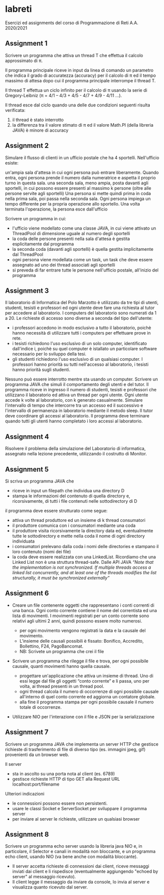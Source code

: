 # labreti

Esercizi ed assignments del corso di Programmazione di Reti A.A. 2020/2021

## Assignment 1

Scrivere un programma che attiva un thread T che effettua il calcolo approssimato di π. 

Il programma principale riceve in input da linea di comando un parametro che indica il grado di accuratezza (accuracy) per il calcolo di π ed il tempo massimo di attesa dopo cui il programma principale interrompe il thread T.

Il thread T effettua un ciclo infinito per il calcolo di π usando la serie di Gregory-Leibniz (π = 4/1 – 4/3 + 4/5 - 4/7 + 4/9 - 4/11 ...).

Il thread esce dal ciclo quando una delle due condizioni seguenti risulta verificata:

1) il thread è stato interrotto
2) la differenza tra il valore stimato di π ed il valore Math.PI (della libreria JAVA) è minore di accuracy

## Assignment 2

Simulare il flusso di clienti in un ufficio postale che ha 4 sportelli. Nell'ufficio esiste:

un'ampia sala d'attesa in cui ogni persona può entrare liberamente. Quando entra, ogni persona prende il numero dalla numeratrice e aspetta il proprio turno in questa sala.
una seconda sala, meno ampia, posta davanti agli sportelli, in cui possono essere presenti al massimo k persone (oltre alle persone servite agli sportelli)
Una persona si mette quindi prima in coda nella prima sala, poi passa nella seconda sala.
Ogni persona impiega un tempo differente per la propria operazione allo sportello. Una volta terminata l'operazione, la persona esce dall'ufficio
 
Scrivere un programma in cui:

- l'ufficio viene modellato come una classe JAVA, in cui viene attivato un ThreadPool di dimensione uguale al numero degli sportelli
- la coda delle persone presenti nella sala d'attesa è gestita esplicitamente dal programma
- la seconda coda (davanti agli sportelli) è quella gestita implicitamente dal ThreadPool
- ogni persona viene modellata come un task, un task che deve essere assegnato ad uno dei thread associati agli sportelli
- si preveda di far entrare tutte le persone nell'ufficio postale, all'inizio del programma

## Assignment 3

Il laboratorio di Informatica del Polo Marzotto è utilizzato da tre tipi di utenti, studenti, tesisti e professori ed ogni utente deve fare una richiesta al tutor per accedere al laboratorio. I computers del laboratorio sono numerati da 1 a 20. Le richieste di accesso sono diverse a seconda del tipo dell'utente:

- i professori accedono in modo esclusivo a tutto il laboratorio, poichè hanno necessità di utilizzare tutti i computers per effettuare prove in rete.
- i tesisti richiedono l'uso esclusivo di un solo computer, identificato dall'indice i, poichè su quel computer è istallato un particolare software necessario per lo sviluppo della tesi.
- gli studenti richiedono l'uso esclusivo di un qualsiasi computer.
I professori hanno priorità su tutti nell'accesso al laboratorio, i tesisti hanno priorità sugli studenti.

Nessuno può essere interrotto mentre sta usando un computer. Scrivere un programma JAVA che simuli il comportamento degli utenti e del tutor. Il programma riceve in ingresso il numero di studenti, tesisti e professori che utilizzano il laboratorio ed attiva un thread per ogni utente. Ogni utente accede k volte al laboratorio, con k generato casualmente. Simulare l'intervallo di tempo che intercorre tra un accesso ed il successivo e l'intervallo di permanenza in laboratorio mediante il metodo sleep. Il tutor deve coordinare gli accessi al laboratorio. Il programma deve terminare quando tutti gli utenti hanno completato i loro accessi al laboratorio.

## Assignment 4

Risolvere il problema della simulazione del Laboratorio di informatica, assegnato nella lezione precedente, utilizzando il costrutto di Monitor.

## Assignment 5

Si scriva un programma JAVA che 

- riceve in input un filepath che individua una directory D
- stampa le informazioni del contenuto di quella directory e, ricorsivamente, di tutti i file contenuti nelle sottodirectory di D 

il programma deve essere strutturato come segue:

- attiva un thread produttore ed un insieme di k thread consumatori 
- il produttore comunica con i consumatori mediante una coda 
- il produttore visita ricorsivamente la directory data ed, eventualmente tutte le sottodirectory e mette nella coda il nome di ogni directory individuata 
- i consumatori prelevano dalla coda i nomi delle directories e stampano il loro contenuto  (nomi dei file)
- la coda deve essere realizzata con una LinkedList. Ricordiamo che una Linked List non è una struttura thread-safe. Dalle API JAVA _“Note that the implementation is not synchronized. If multiple threads access a linked list concurrently, and at least one of the threads modifies the list structurally, it must be synchronized externally”_

## Assignment 6

- Creare un file contenente oggetti che rappresentano i conti correnti di una banca. Ogni conto corrente contiene il nome del correntista ed una lista di movimenti. I movimenti registrati per un conto corrente sono relativi agli ultimi 2 anni, quindi possono essere molto numerosi.
    - per ogni movimento vengono registrati la data e la causale del movimento.
    - L'insieme delle causali possibili è fissato: Bonifico, Accredito, Bollettino, F24, PagoBancomat.
    - NB: Scrivete un programma che crei il file

- Scrivere un programma che rilegge il file e trova, per ogni possibile causale, quanti movimenti hanno quella causale.
    - progettare un'applicazione che attiva un insieme di thread. Uno di essi legge dal file gli oggetti “conto corrente” e li passa, uno per volta, ai thread presenti in un thread pool.
    - ogni thread calcola il numero di occorrenze di ogni possibile causale all'interno di quel conto corrente ed aggiorna un contatore globale.
    - alla fine il programma stampa per ogni possibile causale il numero totale di occorrenze.

- Utilizzare NIO per l'interazione con il file e JSON per la serializzazione

## Assignment 7

Scrivere un programma JAVA che implementa un server HTTP che gestisce richieste di trasferimento di file di diverso tipo (es. immagini jpeg, gif) provenienti da un browser web.

Il server
- sta in ascolto su una porta nota al client (es. 6789)
- gestisce richieste HTTP di tipo GET alla Request URL localhost:port/filename

Ulteriori indicazioni
- le connessioni possono essere non persistenti.
- usare le classi Socket e ServerSocket per sviluppare il programma server
- per inviare al server le richieste, utilizzare un qualsiasi browser

## Assignment 8

Scrivere un programma echo server usando la libreria java NIO e, in particolare, il Selector e canali in modalità non bloccante, e un programma echo client, usando NIO (va bene anche con modalità bloccante).

- Il server accetta richieste di connessioni dai client, riceve messaggi inviati dai client e li rispedisce (eventualmente aggiungendo "echoed by server" al messaggio ricevuto).
- Il client legge il messaggio da inviare da console, lo invia al server e visualizza quanto ricevuto dal server.
